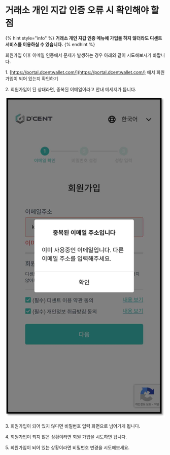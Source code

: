 # 거래소 개인 지갑 인증 오류 시 확인해야 할 점

{% hint style="info" %}
**거래소 개인 지갑 인증 메뉴에 가입을 하지 않더라도 디센트 서비스를 이용하실 수 있습니다.**
{% endhint %}

회원가입 이후 이메일 인증에서 문제가 발생하는 경우 아래와 같이 시도해보시기 바랍니다.

1\. [https://portal.dcentwallet.com/](https://portal.dcentwallet.com/) 에서 회원가입이 되어 있는지 확인하기

2\. 회원가입이 된 상태라면, 중복된 이메일이라고 안내 메세지가 뜹니다.

![](../.gitbook/assets/인증-01.png)

3\. 회원가입이 되어 있지 않다면 비밀번호 입력 화면으로 넘어가게 됩니다.

4\. 회원가입이 되지 않은 상황이라면 회원 가입을 시도하면 됩니다.

5\. 회원가입이 되어 있는 상황이라면 비밀번호 변경을 시도해보세요.
